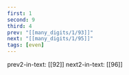 ```yaml
---
first: 1
second: 9
third: 4
prev: "[[many_digits/1/93]]"
next: "[[many_digits/1/95]]"
tags: [even]
---
```

prev2-in-text: [[92]]
next2-in-text: [[96]]

